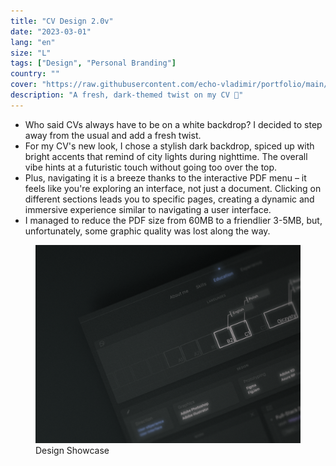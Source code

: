 ```yaml
---
title: "CV Design 2.0v"
date: "2023-03-01"
lang: "en"
size: "L"
tags: ["Design", "Personal Branding"]
country: ""
cover: "https://raw.githubusercontent.com/echo-vladimir/portfolio/main/public/media/cv-2.0v/shot.png"
description: "A fresh, dark-themed twist on my CV 👻"
---
```


- Who said CVs always have to be on a white backdrop? I decided to step away
  from the usual and add a fresh twist.
- For my CV's new look, I chose a stylish dark backdrop, spiced up with bright
  accents that remind of city lights during nighttime. The overall vibe hints at
  a futuristic touch without going too over the top.
- Plus, navigating it is a breeze thanks to the interactive PDF menu – it feels
  like you're exploring an interface, not just a document. Clicking on different
  sections leads you to specific pages, creating a dynamic and immersive
  experience similar to navigating a user interface.
- I managed to reduce the PDF size from 60MB to a friendlier 3-5MB, but,
  unfortunately, some graphic quality was lost along the way.

<figure>
    <img alt="Design Showcase" src="https://raw.githubusercontent.com/echo-vladimir/portfolio/main/public/media/cv-2.0v/shot.png"/>
    <figcaption>Design Showcase</figcaption>
</figure>
